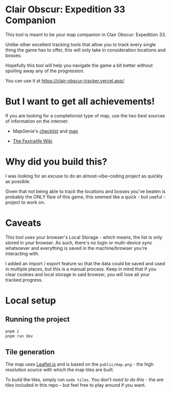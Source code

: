 # Clair Obscur: Expedition 33 Companion

This tool is meant to be your map companion in Clair Obscur: Expedition 33. 

Unlike other excellent tracking tools that allow you to track every single thing the game has to offer, this will only take in consideration locations and bosses.

Hopefully this tool will help you navigate the game a bit better without spoiling away any of the progression.

You can use it at <https://clair-obscur-tracker.vercel.app/>.

# But I want to get all achievements!

If you are looking for a completionist type of map, use the two best sources of information on the internet:

* MapGenie's [checklist](https://mapgenie.io/clair-obscur-expedition-33/checklist) and [map](https://mapgenie.io/clair-obscur-expedition-33/maps/the-continent)

* [The Fextralife Wiki](https://expedition33.wiki.fextralife.com/Expedition+33+Wiki)

# Why did you build this?

I was looking for an excuse to do an almost-vibe-coding project as quickly as possible. 

Given that not being able to track the locations and bosses you've beaten is probably the ONLY flaw of this game, this seemed like a quick - but useful - project to work on.

# Caveats

This tool uses your browser's Local Storage - which means, the list is only stored in your browser. As such, there's no login or multi-device sync whatsoever and everything is saved in the machine/browser you're interacting with.

I added an import / export feature so that the data could be saved and used in multiple places, but this is a manual process. Keep in mind that if you clear cookies and local storage in said browser, you will lose all your tracked progress.

# Local setup

## Running the project

```bash
pnpm i
pnpm run dev
```

## Tile generation

The map uses [Leaflet.js](https://leafletjs.com) and is based on the `public/map.png` - the high resolution source with which the map tiles are built.

To build the tiles, simply run `node tiles`. You don't _need to do this_ - the are tiles included in this repo - but feel free to play around if you want.